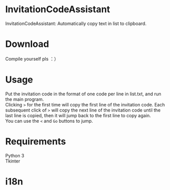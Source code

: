 # InvitationCodeAssistant

InvitationCodeAssistant: Automatically copy text in list to clipboard.

# Download

Compile yourself pls ：）

# Usage

Put the invitation code in the format of one code per line in list.txt, and run the main program.  
Clicking ``>`` for the first time will copy the first line of the invitation code. Each subsequent click of ``>`` will copy the next line of the invitation code until the last line is copied, then it will jump back to the first line to copy again.  
You can use the ``<`` and ``Go`` buttons to jump.  
# Requirements

Python 3  
Tkinter  

# i18n
